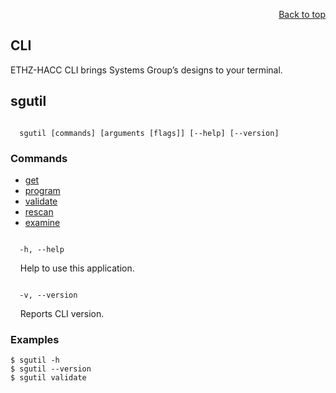 <div id="readme" class="Box-body readme blob js-code-block-container">
<article class="markdown-body entry-content p-3 p-md-6" itemprop="text">
<p align="right">
<a href="https://github.com/fpgasystems/hacc#--heterogenous-accelerated-compute-cluster">Back to top</a>
</p>

# CLI
ETHZ-HACC CLI brings Systems Group’s designs to your terminal.

## sgutil
<code>
  sgutil [commands] [arguments [flags]] [--help] [--version] 
</code>

### Commands

* [get](./docs/sgutil-get.md#sgutil-get)
* [program](./docs/sgutil-program.md#sgutil-program)
* [validate](./docs/sgutil-validate.md#sg-validate)
* [rescan]()
* [examine]()

<!-- ### Options -->
<code>
  -h, --help
</code>
<p>
  &nbsp; &nbsp; Help to use this application.
</p>

<code>
  -v, --version
</code>
<p>
  &nbsp; &nbsp; Reports CLI version.
</p>

### Examples
```
$ sgutil -h
$ sgutil --version
$ sgutil validate
```